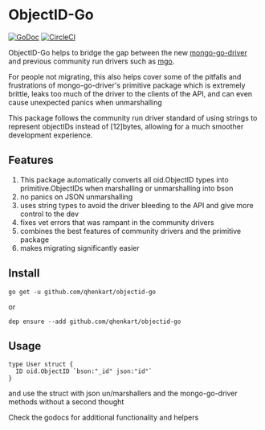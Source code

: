 # ObjectID-Go

[![GoDoc](https://godoc.org/github.com/qhenkart/objectid-go?status.svg)](https://godoc.org/github.com/qhenkart/objectid-go)
[![CircleCI](https://circleci.com/gh/qhenkart/objectid-go.svg?style=svg)](https://circleci.com/gh/qhenkart/objectid-go)

ObjectID-Go helps to bridge the gap between the new [mongo-go-driver](https://github.com/mongodb/mongo-go-driver) and previous community run drivers such as [mgo](https://github.com/globalsign/mgo).

For people not migrating, this also helps cover some of the pitfalls and frustrations of mongo-go-driver's primitive package which is extremely brittle, leaks too much of the driver to the clients of the API, and can even cause unexpected panics when unmarshalling

This package follows the community run driver standard of using strings to represent objectIDs instead of [12]bytes, allowing for a much smoother development experience.

## Features

1. This package automatically converts all oid.ObjectID types into primitive.ObjectIDs when marshalling or unmarshalling into bson
2. no panics on JSON unmarshalling
3. uses string types to avoid the driver bleeding to the API and give more control to the dev
4. fixes vet errors that was rampant in the community drivers
5. combines the best features of community drivers and the primitive package
6. makes migrating significantly easier

## Install

`go get -u github.com/qhenkart/objectid-go`

or

`dep ensure --add github.com/qhenkart/objectid-go`

## Usage

```
type User struct {
  ID oid.ObjectID `bson:"_id" json:"id"`
}
```

and use the struct with json un/marshallers and the mongo-go-driver methods without a second thought

Check the godocs for additional functionality and helpers
